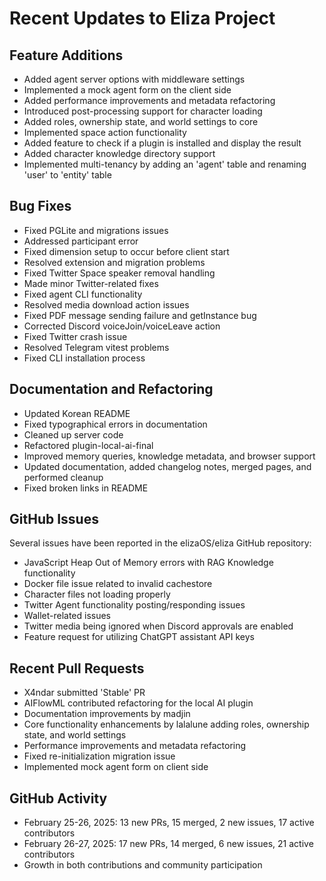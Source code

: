 # Recent Updates to Eliza Project

## Feature Additions
- Added agent server options with middleware settings
- Implemented a mock agent form on the client side
- Added performance improvements and metadata refactoring
- Introduced post-processing support for character loading
- Added roles, ownership state, and world settings to core
- Implemented space action functionality
- Added feature to check if a plugin is installed and display the result
- Added character knowledge directory support
- Implemented multi-tenancy by adding an 'agent' table and renaming 'user' to 'entity' table

## Bug Fixes
- Fixed PGLite and migrations issues
- Addressed participant error
- Fixed dimension setup to occur before client start
- Resolved extension and migration problems
- Fixed Twitter Space speaker removal handling
- Made minor Twitter-related fixes
- Fixed agent CLI functionality
- Resolved media download action issues
- Fixed PDF message sending failure and getInstance bug
- Corrected Discord voiceJoin/voiceLeave action
- Fixed Twitter crash issue
- Resolved Telegram vitest problems
- Fixed CLI installation process

## Documentation and Refactoring
- Updated Korean README
- Fixed typographical errors in documentation
- Cleaned up server code
- Refactored plugin-local-ai-final
- Improved memory queries, knowledge metadata, and browser support
- Updated documentation, added changelog notes, merged pages, and performed cleanup
- Fixed broken links in README

## GitHub Issues
Several issues have been reported in the elizaOS/eliza GitHub repository:
- JavaScript Heap Out of Memory errors with RAG Knowledge functionality
- Docker file issue related to invalid cachestore
- Character files not loading properly
- Twitter Agent functionality posting/responding issues
- Wallet-related issues
- Twitter media being ignored when Discord approvals are enabled
- Feature request for utilizing ChatGPT assistant API keys

## Recent Pull Requests
- X4ndar submitted 'Stable' PR
- AIFlowML contributed refactoring for the local AI plugin
- Documentation improvements by madjin
- Core functionality enhancements by lalalune adding roles, ownership state, and world settings
- Performance improvements and metadata refactoring
- Fixed re-initialization migration issue
- Implemented mock agent form on client side

## GitHub Activity
- February 25-26, 2025: 13 new PRs, 15 merged, 2 new issues, 17 active contributors
- February 26-27, 2025: 17 new PRs, 14 merged, 6 new issues, 21 active contributors
- Growth in both contributions and community participation